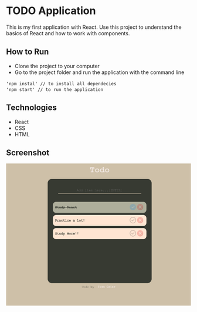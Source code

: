 # TODO Application

This is my first application with React. Use this project to understand the basics of React and how to work with components.

## How to Run

- Clone the project to your computer
- Go to the project folder and run the application with the command line

```
'npm instal' // to install all dependecies
'npm start' // to run the application
```

## Technologies

- React
- CSS
- HTML

## Screenshot

![](./public/assets/screenshot.png)
